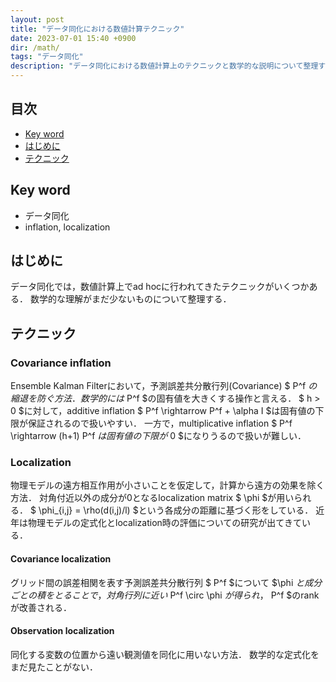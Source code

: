 ```yaml
---
layout: post
title: "データ同化における数値計算テクニック"
date: 2023-07-01 15:40 +0900
dir: /math/
tags: "データ同化"
description: "データ同化における数値計算上のテクニックと数学的な説明について整理する．"
---
```


## 目次
- [Key word](#key-word)
- [はじめに](#はじめに)
- [テクニック](#テクニック)
<!-- - [参考](#参考) -->

## Key word
- データ同化
- inflation, localization

## はじめに
データ同化では，数値計算上でad hocに行われてきたテクニックがいくつかある．
数学的な理解がまだ少ないものについて整理する．

## テクニック
### Covariance inflation
Ensemble Kalman Filterにおいて，予測誤差共分散行列(Covariance) $ P^f $の縮退を防ぐ方法．
数学的には$ P^f $の固有値を大きくする操作と言える．
$ h > 0 $に対して，additive inflation $ P^f \rightarrow P^f + \alpha I $は固有値の下限が保証されるので扱いやすい．
一方で，multiplicative inflation $ P^f \rightarrow (h+1) P^f $は固有値の下限が$ 0 $になりうるので扱いが難しい．

### Localization
物理モデルの遠方相互作用が小さいことを仮定して，計算から遠方の効果を除く方法．
対角付近以外の成分が0となるlocalization matrix $ \phi $が用いられる．
$ \phi_{i,j} = \rho(d(i,j)/l) $という各成分の距離に基づく形をしている．
近年は物理モデルの定式化とlocalization時の評価についての研究が出てきている．

#### Covariance localization
グリッド間の誤差相関を表す予測誤差共分散行列 $ P^f $について $\phi $と成分ごとの積をとることで，対角行列に近い$ P^f \circ \phi $が得られ，$ P^f $のrankが改善される．

#### Observation localization
同化する変数の位置から遠い観測値を同化に用いない方法．
数学的な定式化をまだ見たことがない．
<!-- 各位置$ j $で$ \phi_i R^{-1} $とすることで実装できる． -->

<!-- ## 参考 -->